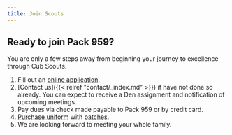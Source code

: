 ```yaml
---
title: Join Scouts
---
```


## Ready to join Pack 959?

You are only a few steps away from beginning your journey to excellence through Cub Scouts.

1. Fill out an [online application](https://my.scouting.org/VES/OnlineReg/1.0.0/?tu=UF-MB-081paa3959).
1. [Contact us]({{< relref "contact/_index.md" >}}) if have not done so already.  You can expect to receive a Den assignment and notification of upcoming meetings.
1. Pay dues via check made payable to Pack 959 or by credit card.
1. [Purchase uniform](http://www.delmarvacouncil.org/shopping/wilmington-scout-shop/8753) with [patches](https://filestore.scouting.org/filestore/pdf/33066/33066_Cub_Scout_Insignia_WEB.pdf).
1. We are looking forward to meeting your whole family.